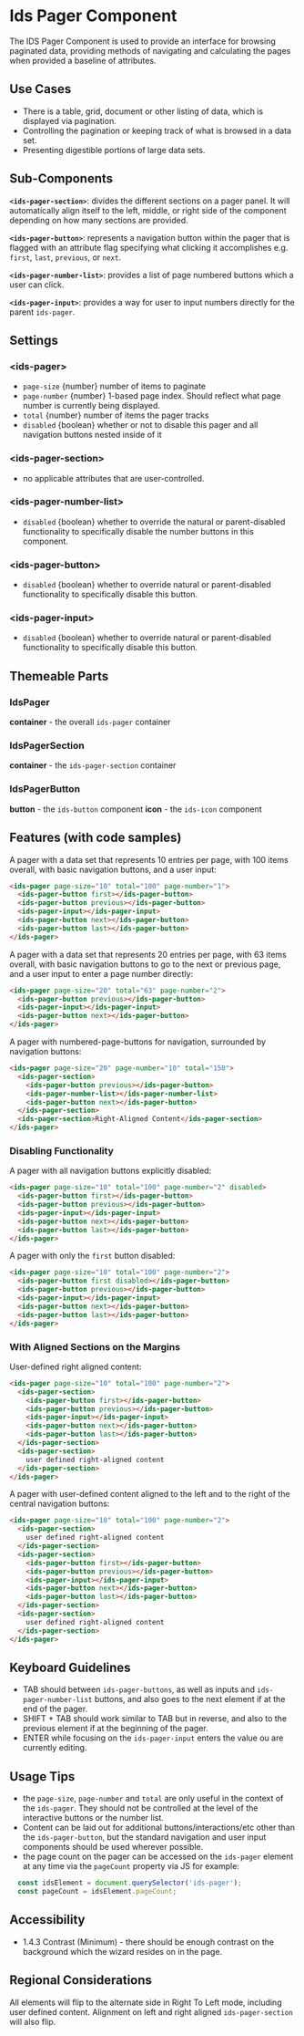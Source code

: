 # Ids Pager Component

The IDS Pager Component is used to provide an interface for browsing paginated data, providing methods of navigating and calculating the pages when provided a baseline of attributes.

## Use Cases

- There is a table, grid, document or other listing of data, which is displayed via pagination.
- Controlling the pagination or keeping track of what is browsed in a data set.
- Presenting digestible portions of large data sets.

## Sub-Components
**`<ids-pager-section>`**: divides the different sections on a pager panel. It will automatically align itself to the left, middle, or right side of the component depending on how many sections are provided.

**`<ids-pager-button>`**: represents a navigation button within the pager that is flagged with an attribute flag specifying what clicking it accomplishes e.g. `first`, `last`, `previous`, or `next`.

**`<ids-pager-number-list>`**: provides a list of page numbered buttons which a user can click.

**`<ids-pager-input>`**: provides a way for user to input numbers directly for the parent `ids-pager`.

## Settings

### &lt;ids-pager&gt;

- `page-size` {number} number of items to paginate
- `page-number` {number} 1-based page index. Should reflect what page number is currently being displayed.
- `total` {number} number of items the pager tracks
- `disabled` {boolean} whether or not to disable this pager and all navigation buttons nested inside of it

### &lt;ids-pager-section&gt;
- no applicable attributes that are user-controlled.

### &lt;ids-pager-number-list&gt;
- `disabled` {boolean} whether to override the natural or parent-disabled functionality to specifically disable the number buttons in this component.

### &lt;ids-pager-button&gt;
- `disabled` {boolean} whether to override natural or parent-disabled functionality to specifically disable this button.

### &lt;ids-pager-input&gt;
- `disabled` {boolean} whether to override natural or parent-disabled functionality to specifically disable this button.


## Themeable Parts

### IdsPager
**container** - the overall `ids-pager` container

### IdsPagerSection
**container** - the `ids-pager-section` container

### IdsPagerButton
**button** - the `ids-button` component
**icon** - the `ids-icon` component

## Features (with code samples)

A pager with a data set that represents 10 entries per page, with 100 items overall, with basic navigation buttons, and a user input:
```html
<ids-pager page-size="10" total="100" page-number="1">
  <ids-pager-button first></ids-pager-button>
  <ids-pager-button previous></ids-pager-button>
  <ids-pager-input></ids-pager-input>
  <ids-pager-button next></ids-pager-button>
  <ids-pager-button last></ids-pager-button>
</ids-pager>
```

A pager with a data set that represents 20 entries per page, with 63 items overall, with basic navigation buttons to go to the next or previous page, and a user input to enter a page number directly:
```html
<ids-pager page-size="20" total="63" page-number="2">
  <ids-pager-button previous></ids-pager-button>
  <ids-pager-input></ids-pager-input>
  <ids-pager-button next></ids-pager-button>
</ids-pager>
```

A pager with numbered-page-buttons for navigation, surrounded by navigation buttons:
```html
<ids-pager page-size="20" page-number="10" total="150">
  <ids-pager-section>
    <ids-pager-button previous></ids-pager-button>
    <ids-pager-number-list></ids-pager-number-list>
    <ids-pager-button next></ids-pager-button>
  </ids-pager-section>
  <ids-pager-section>Right-Aligned Content</ids-pager-section>
</ids-pager>
```

### Disabling Functionality

A pager with all navigation buttons explicitly disabled:
```html
<ids-pager page-size="10" total="100" page-number="2" disabled>
  <ids-pager-button first></ids-pager-button>
  <ids-pager-button previous></ids-pager-button>
  <ids-pager-input></ids-pager-input>
  <ids-pager-button next></ids-pager-button>
  <ids-pager-button last></ids-pager-button>
</ids-pager>
```

A pager with only the `first` button disabled:
```html
<ids-pager page-size="10" total="100" page-number="2">
  <ids-pager-button first disabled></ids-pager-button>
  <ids-pager-button previous></ids-pager-button>
  <ids-pager-input></ids-pager-input>
  <ids-pager-button next></ids-pager-button>
  <ids-pager-button last></ids-pager-button>
</ids-pager>
```

### With Aligned Sections on the Margins

User-defined right aligned content:
```html
<ids-pager page-size="10" total="100" page-number="2">
  <ids-pager-section>
    <ids-pager-button first></ids-pager-button>
    <ids-pager-button previous></ids-pager-button>
    <ids-pager-input></ids-pager-input>
    <ids-pager-button next></ids-pager-button>
    <ids-pager-button last></ids-pager-button>
  </ids-pager-section>
  <ids-pager-section>
    user defined right-aligned content
  </ids-pager-section>
</ids-pager>
```

A pager with user-defined content aligned to the left and to the right of the central navigation buttons:
```html
<ids-pager page-size="10" total="100" page-number="2">
  <ids-pager-section>
    user defined right-aligned content
  </ids-pager-section>
  <ids-pager-section>
    <ids-pager-button first></ids-pager-button>
    <ids-pager-button previous></ids-pager-button>
    <ids-pager-input></ids-pager-input>
    <ids-pager-button next></ids-pager-button>
    <ids-pager-button last></ids-pager-button>
  </ids-pager-section>
  <ids-pager-section>
    user defined right-aligned content
  </ids-pager-section>
</ids-pager>
```

## Keyboard Guidelines

- TAB should between `ids-pager-buttons`, as well as inputs and `ids-pager-number-list` buttons, and also goes to the next element if at the end of the pager.
- SHIFT + TAB should work similar to TAB but in reverse, and also to the previous element if at the beginning of the pager.
- ENTER while focusing on the `ids-pager-input` enters the value ou are currently editing.

## Usage Tips

- the `page-size`, `page-number` and `total` are only useful in the context of the `ids-pager`. They should not be controlled at the level of the interactive buttons or the number list.
- Content can be laid out for additional buttons/interactions/etc other than the `ids-pager-button`, but the standard navigation and user input components should be used wherever possible.
- the page count on the pager can be accessed on the `ids-pager` element at any time via the `pageCount` property via JS for example:
```js
  const idsElement = document.querySelector('ids-pager');
  const pageCount = idsElement.pageCount;
```

## Accessibility

- 1.4.3 Contrast (Minimum) - there should be enough contrast on the background which the wizard resides on in the page.

## Regional Considerations

All elements will flip to the alternate side in Right To Left mode, including user defined content. Alignment on left and right aligned `ids-pager-section` will also flip.
